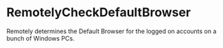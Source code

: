# RemotelyCheckDefaultBrowser
Remotely determines the Default Browser for the logged on accounts on a bunch of Windows PCs.
